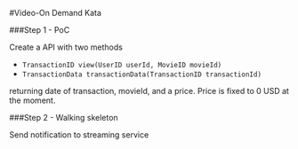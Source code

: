#Video-On Demand Kata

###Step 1 - PoC

Create a API with two methods 
- `TransactionID view(UserID userId, MovieID movieId)`
- `TransactionData transactionData(TransactionID transactionId)`

returning date of transaction, movieId, and a price. Price is fixed to 0 USD at the moment.

###Step 2 - Walking skeleton

Send notification to streaming service 
